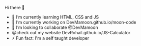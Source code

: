 Hi there 👋
- 🔭 I’m currently learning HTML, CSS and JS
- 🌱 I’m currently working on DevMamoon.github.io/moon-code
- 👯 I’m looking to collaborate @DevMamoon
- 😀check out my website DevRohail.github.io/JS-Calculator
- ⚡ Fun fact: I'm a self taught developer
